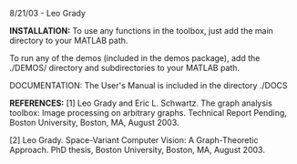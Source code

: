 8/21/03 - Leo Grady

**INSTALLATION:**
To use any functions in the toolbox, just add the main directory to
your MATLAB path.

To run any of the demos (included in the demos package), add the
./DEMOS/ directory and subdirectories to your MATLAB path.


DOCUMENTATION:
The User's Manual is included in the directory ./DOCS


**REFERENCES:**
[1] Leo Grady and Eric L. Schwartz. The graph analysis toolbox: Image
    processing on arbitrary graphs. Technical Report Pending, Boston
    University, Boston, MA, August 2003.

[2] Leo Grady. Space-Variant Computer Vision: A Graph-Theoretic
    Approach. PhD thesis, Boston University, Boston, MA, August 2003.
